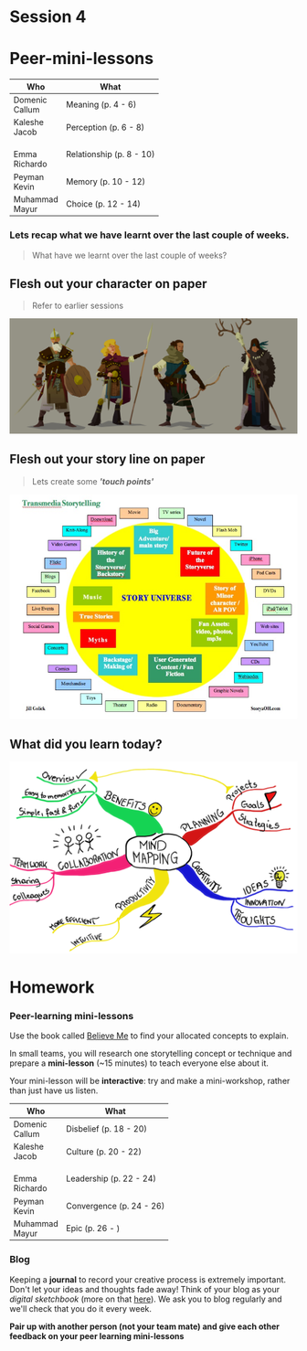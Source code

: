 # Session 4

# Peer-mini-lessons

Who | What
--- | -----------
Domenic<br>Callum  | Meaning (p. 4 - 6)
Kaleshe<br>Jacob | Perception (p. 6 - 8)
<br>Emma<br>Richardo  | Relationship (p. 8 - 10)
Peyman<br>Kevin  | Memory (p. 10 - 12)
Muhammad<br>Mayur | Choice (p. 12 - 14)

### Lets recap what we have learnt over the last couple of weeks.

> What have we learnt over the last couple of weeks?

<!-- Transmedia - what is it? -->

<!-- Characters, plot - what is it? -->

<!-- How stories are structurd - act1,act2,act3, the herous journey, the climax, hero vs villain,  -->

<!-- The different types of narrative -->

<!-- Twine -->





## Flesh out your character on paper

> Refer to earlier sessions

![connect](assets/fantasy.jpg)


## Flesh out your story line on paper

> Lets create some ***'touch points'***

![connect](assets/transmedia-storytelling.jpg)


## What did you learn today?

![connect](assets/mindmap.png)

# Homework

### Peer-learning mini-lessons

Use the book called [Believe Me](https://github.com/RavensbourneWebMedia/Interactive-Narratives/blob/2018/sessions/03/assets/BelieveMeStoryManifesto_ReadandShare.pdf) to find your allocated concepts to explain.

In small teams, you will research one storytelling concept or technique and prepare a **mini-lesson** (~15 minutes) to teach everyone else about it.

Your mini-lesson will be **interactive**: try and make a mini-workshop, rather than just have us listen.

Who | What
--- | -----------
Domenic<br>Callum  | Disbelief (p. 18 - 20)
Kaleshe<br>Jacob | Culture (p. 20 - 22)
<br>Emma<br>Richardo  | Leadership (p. 22 - 24)
Peyman<br>Kevin  | Convergence (p. 24 - 26)
Muhammad<br>Mayur | Epic (p. 26 - )

### Blog

Keeping a **journal** to record your creative process is extremely important. Don't let your ideas and thoughts fade away! Think of your blog as your *digital sketchbook* (more on that [here](https://github.com/RavensbourneWebMedia/Blogging#why-blogging)). We ask you to blog regularly and we'll check that you do it every week.

**Pair up with another person (not your team mate) and give each other feedback on your peer learning mini-lessons**
